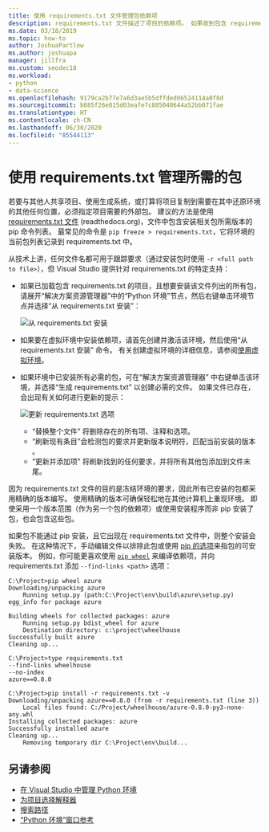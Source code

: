 ```yaml
---
title: 使用 requirements.txt 文件管理包依赖项
description: requirements.txt 文件描述了项目的依赖项。 如果收到包含 requirements.txt 文件的项目，你将可以在一个步骤中轻松安装这些依赖关系。
ms.date: 03/18/2019
ms.topic: how-to
author: JoshuaPartlow
ms.author: joshuapa
manager: jillfra
ms.custom: seodec18
ms.workload:
- python
- data-science
ms.openlocfilehash: 9179ca2b77e7a6d3ae5b5dffded06524114a0f8d
ms.sourcegitcommit: b885f26e015d03eafe7c885040644a52bb071fae
ms.translationtype: HT
ms.contentlocale: zh-CN
ms.lasthandoff: 06/30/2020
ms.locfileid: "85544113"
---
```

# <a name="manage-required-packages-with-requirementstxt"></a>使用 requirements.txt 管理所需的包

若要与其他人共享项目、使用生成系统，或打算将项目复制到需要在其中还原环境的其他任何位置，必须指定项目需要的外部包。 建议的方法是使用 [requirements.txt 文件](https://pip.readthedocs.org/en/latest/user_guide.html#requirements-files) (readthedocs.org)，文件中包含安装相关包所需版本的 pip 命令列表。 最常见的命令是 `pip freeze > requirements.txt`，它将环境的当前包列表记录到 requirements.txt  中。

从技术上讲，任何文件名都可用于跟踪要求（通过安装包时使用 `-r <full path to file>`），但 Visual Studio 提供针对 requirements.txt  的特定支持：

- 如果已加载包含 requirements.txt 的项目，且想要安装该文件列出的所有包，请展开“解决方案资源管理器”中的“Python 环境”节点，然后右键单击环境节点并选择“从 requirements.txt 安装”：

    ![从 requirements.txt 安装](media/environments/environments-requirements-txt-install.png)

- 如果要在虚拟环境中安装依赖项，请首先创建并激活该环境，然后使用“从 requirements.txt 安装”  命令。 有关创建虚拟环境的详细信息，请参阅[使用虚拟环境](selecting-a-python-environment-for-a-project.md#use-virtual-environments)。

- 如果环境中已安装所有必需的包，可在“解决方案资源管理器”  中右键单击该环境，并选择“生成 requirements.txt”  以创建必需的文件。 如果文件已存在，会出现有关如何进行更新的提示：

    ![更新 requirements.txt 选项](media/environments/environments-requirements-txt-replace.png)

  - “替换整个文件”  将删除存在的所有项、注释和选项。
  - “刷新现有条目”会检测包的要求并更新版本说明符，匹配当前安装的版本  。
  - “更新并添加项”  将刷新找到的任何要求，并将所有其他包添加到文件末尾。

因为 requirements.txt  文件的目的是冻结环境的要求，因此所有已安装的包都采用精确的版本编写。 使用精确的版本可确保轻松地在其他计算机上重现环境。 即使采用一个版本范围（作为另一个包的依赖项）或使用安装程序而非 pip 安装了包，也会包含这些包。

如果包不能通过 pip 安装，且它出现在 requirements.txt  文件中，则整个安装会失败。 在这种情况下，手动编辑文件以排除此包或使用 [pip 的选项](https://pip.readthedocs.org/en/latest/reference/pip_install.html#requirements-file-format)来指包的可安装版本。 例如，你可能更喜欢使用 [`pip wheel`](https://pip.readthedocs.org/en/latest/reference/pip_wheel.html) 来编译依赖项，并向 requirements.txt 添加 `--find-links <path>` 选项：

```output
C:\Project>pip wheel azure
Downloading/unpacking azure
    Running setup.py (path:C:\Project\env\build\azure\setup.py) egg_info for package azure

Building wheels for collected packages: azure
    Running setup.py bdist_wheel for azure
    Destination directory: c:\project\wheelhouse
Successfully built azure
Cleaning up...

C:\Project>type requirements.txt
--find-links wheelhouse
--no-index
azure==0.8.0

C:\Project>pip install -r requirements.txt -v
Downloading/unpacking azure==0.8.0 (from -r requirements.txt (line 3))
    Local files found: C:/Project/wheelhouse/azure-0.8.0-py3-none-any.whl
Installing collected packages: azure
Successfully installed azure
Cleaning up...
    Removing temporary dir C:\Project\env\build...
```

## <a name="see-also"></a>另请参阅

- [在 Visual Studio 中管理 Python 环境](managing-python-environments-in-visual-studio.md)
- [为项目选择解释器](selecting-a-python-environment-for-a-project.md)
- [搜索路径](search-paths.md)
- [“Python 环境”窗口参考](python-environments-window-tab-reference.md)

